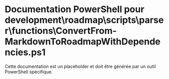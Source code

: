 # Documentation PowerShell pour development\roadmap\scripts\parser\functions\ConvertFrom-MarkdownToRoadmapWithDependencies.ps1

Cette documentation est un placeholder et doit être générée par un outil PowerShell spécifique.

